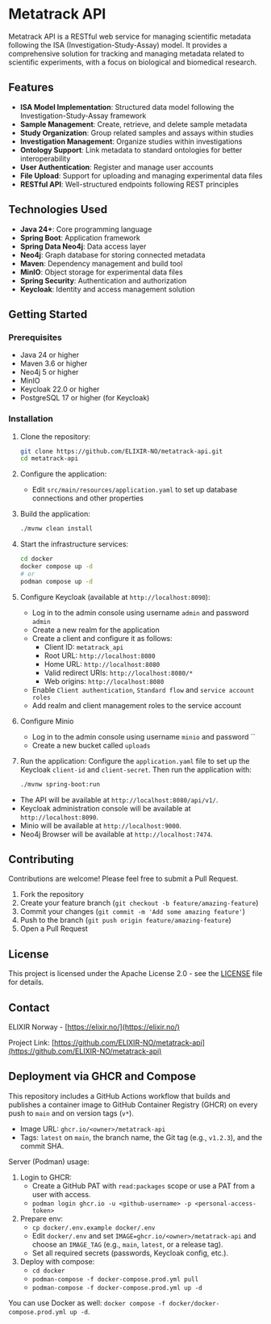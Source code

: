 # Metatrack API

Metatrack API is a RESTful web service for managing scientific metadata following the ISA (Investigation-Study-Assay)
model. It provides a comprehensive solution for tracking and managing metadata related to scientific experiments, with a
focus on biological and biomedical research.

## Features

- **ISA Model Implementation**: Structured data model following the Investigation-Study-Assay framework
- **Sample Management**: Create, retrieve, and delete sample metadata
- **Study Organization**: Group related samples and assays within studies
- **Investigation Management**: Organize studies within investigations
- **Ontology Support**: Link metadata to standard ontologies for better interoperability
- **User Authentication**: Register and manage user accounts
- **File Upload**: Support for uploading and managing experimental data files
- **RESTful API**: Well-structured endpoints following REST principles

## Technologies Used

- **Java 24+**: Core programming language
- **Spring Boot**: Application framework
- **Spring Data Neo4j**: Data access layer
- **Neo4j**: Graph database for storing connected metadata
- **Maven**: Dependency management and build tool
- **MinIO**: Object storage for experimental data files
- **Spring Security**: Authentication and authorization
- **Keycloak**: Identity and access management solution

## Getting Started

### Prerequisites

- Java 24 or higher
- Maven 3.6 or higher
- Neo4j 5 or higher
- MinIO
- Keycloak 22.0 or higher
- PostgreSQL 17 or higher (for Keycloak)

### Installation

1. Clone the repository:
   ```bash
   git clone https://github.com/ELIXIR-NO/metatrack-api.git
   cd metatrack-api
   ```

2. Configure the application:
    - Edit `src/main/resources/application.yaml` to set up database connections and other properties

3. Build the application:
   ```bash
   ./mvnw clean install
   ```

4. Start the infrastructure services:
   ```bash
   cd docker
   docker compose up -d
   # or
   podman compose up -d
   ```

5. Configure Keycloak (available at `http://localhost:8090`):
    - Log in to the admin console using username `admin` and password `admin`
    - Create a new realm for the application
    - Create a client and configure it as follows:
        - Client ID: `metatrack_api`
        - Root URL: `http://localhost:8080`
        - Home URL: `http://localhost:8080`
        - Valid redirect URIs: `http://localhost:8080/*`
        - Web origins: `http://localhost:8080`
    - Enable `Client authentication`, `Standard flow` and `service account roles`
    - Add realm and client management roles to the service account

6. Configure Minio
    - Log in to the admin console using username `minio` and password ``
    - Create a new bucket called `uploads`

7. Run the application:
   Configure the `application.yaml` file to set up the Keycloak `client-id` and `client-secret`.
   Then run the application with:
   ```bash
   ./mvnw spring-boot:run
   ```

- The API will be available at `http://localhost:8080/api/v1/`.
- Keycloak administration console will be available at `http://localhost:8090`.
- Minio will be available at `http://localhost:9000`.
- Neo4j Browser will be available at `http://localhost:7474`.

## Contributing

Contributions are welcome! Please feel free to submit a Pull Request.

1. Fork the repository
2. Create your feature branch (`git checkout -b feature/amazing-feature`)
3. Commit your changes (`git commit -m 'Add some amazing feature'`)
4. Push to the branch (`git push origin feature/amazing-feature`)
5. Open a Pull Request

## License

This project is licensed under the Apache License 2.0 - see the [LICENSE](LICENSE) file for details.

## Contact

ELIXIR Norway - [https://elixir.no/](https://elixir.no/)

Project Link: [https://github.com/ELIXIR-NO/metatrack-api](https://github.com/ELIXIR-NO/metatrack-api)

## Deployment via GHCR and Compose

This repository includes a GitHub Actions workflow that builds and publishes a container image to GitHub Container
Registry (GHCR) on every push to `main` and on version tags (`v*`).

- Image URL: `ghcr.io/<owner>/metatrack-api`
- Tags: `latest` on `main`, the branch name, the Git tag (e.g., `v1.2.3`), and the commit SHA.

Server (Podman) usage:

1. Login to GHCR:
    - Create a GitHub PAT with `read:packages` scope or use a PAT from a user with access.
    - `podman login ghcr.io -u <github-username> -p <personal-access-token>`
2. Prepare env:
    - `cp docker/.env.example docker/.env`
    - Edit `docker/.env` and set `IMAGE=ghcr.io/<owner>/metatrack-api` and choose an `IMAGE_TAG` (e.g., `main`,
      `latest`, or a release tag).
    - Set all required secrets (passwords, Keycloak config, etc.).
3. Deploy with compose:
    - `cd docker`
    - `podman-compose -f docker-compose.prod.yml pull`
    - `podman-compose -f docker-compose.prod.yml up -d`

You can use Docker as well: `docker compose -f docker/docker-compose.prod.yml up -d`.
